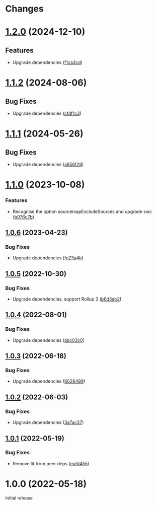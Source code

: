 # Changes

# [1.2.0](https://github.com/prantlf/rollup-plugin-swc-minify/compare/v1.1.2...v1.2.0) (2024-12-10)

## Features

* Upgrade dependencies ([f1ca3cd](https://github.com/prantlf/rollup-plugin-swc-minify/commit/f1ca3cd408d6bd694808da9224528b9ac9e64670))

# [1.1.2](https://github.com/prantlf/rollup-plugin-swc-minify/compare/v1.1.1...v1.1.2) (2024-08-06)

## Bug Fixes

* Upgrade dependencies ([cfdf1c3](https://github.com/prantlf/rollup-plugin-swc-minify/commit/cfdf1c365f783becf5c608e2508afa82fe964fc2))

# [1.1.1](https://github.com/prantlf/rollup-plugin-swc-minify/compare/v1.1.0...v1.1.1) (2024-05-26)

## Bug Fixes

* Upgrade dependencies ([a956f29](https://github.com/prantlf/rollup-plugin-swc-minify/commit/a956f297c06c7742f234b8d613b30ed77f63eb1f))

# [1.1.0](https://github.com/prantlf/rollup-plugin-swc-minify/compare/v1.0.6...v1.1.0) (2023-10-08)

### Features

* Recognise the option sourcemapExcludeSources and upgrade swc ([b076c7b](https://github.com/prantlf/rollup-plugin-swc-minify/commit/b076c7b6e8733e83c232a855ec1e0c4711fa5be5))

## [1.0.6](https://github.com/prantlf/rollup-plugin-swc-minify/compare/v1.0.5...v1.0.6) (2023-04-23)

### Bug Fixes

* Upgrade dependencies ([fe23a4b](https://github.com/prantlf/rollup-plugin-swc-minify/commit/fe23a4bd042f42733ae9bf381bae9fb1eb712e24))

## [1.0.5](https://github.com/prantlf/rollup-plugin-swc-minify/compare/v1.0.4...v1.0.5) (2022-10-30)

### Bug Fixes

* Upgrade dependencies, support Rollup 3 ([b6d3ab2](https://github.com/prantlf/rollup-plugin-swc-minify/commit/b6d3ab24e60870b752b42aab9dac2bc51280323e))

## [1.0.4](https://github.com/prantlf/rollup-plugin-swc-minify/compare/v1.0.3...v1.0.4) (2022-08-01)

### Bug Fixes

* Upgrade dependencies ([abc03c0](https://github.com/prantlf/rollup-plugin-swc-minify/commit/abc03c08a33e2b18bc72dc239f0c4f33a6852aba))

## [1.0.3](https://github.com/prantlf/rollup-plugin-swc-minify/compare/v1.0.2...v1.0.3) (2022-06-18)

### Bug Fixes

* Upgrade dependencies ([6628499](https://github.com/prantlf/rollup-plugin-swc-minify/commit/66284990e4d184ed7a7b1b5fa5b4def19902b8f4))

## [1.0.2](https://github.com/prantlf/rollup-plugin-swc-minify/compare/v1.0.1...v1.0.2) (2022-06-03)

### Bug Fixes

* Upgrade dependencies ([3a7ac37](https://github.com/prantlf/rollup-plugin-swc-minify/commit/3a7ac37a6d0fe4ec411c2e26f58d68ae6e23a02f))

## [1.0.1](https://github.com/prantlf/rollup-plugin-swc-minify/compare/v1.0.0...v1.0.1) (2022-05-19)

### Bug Fixes

* Remove lit from peer deps ([eafd455](https://github.com/prantlf/rollup-plugin-swc-minify/commit/eafd455f47d19bc7ae1007e68fd8c7ef1abf6a72))

# 1.0.0 (2022-05-18)

Initial release
